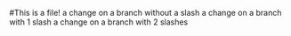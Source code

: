#This is a file!
a change on a branch without a slash
a change on a branch with 1 slash
a change on a branch with 2 slashes

